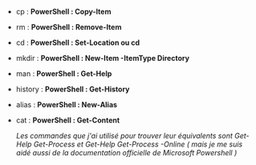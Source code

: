 - cp :
**PowerShell : Copy-Item**

- rm :
**PowerShell : Remove-Item**

- cd :
**PowerShell : Set-Location ou cd**

- mkdir :
**PowerShell : New-Item -ItemType Directory**

- man :
**PowerShell : Get-Help**

- history :
**PowerShell : Get-History**

- alias :
**PowerShell : New-Alias**

- cat :
**PowerShell : Get-Content**

  *Les commandes que j'ai utilisé pour trouver leur équivalents sont Get-Help Get-Process et Get-Help Get-Process -Online ( mais je me suis aidé aussi de la documentation officielle de Microsoft Powershell )*
